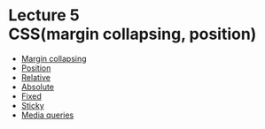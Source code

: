 <h1>
    Lecture 5<br> 
    <b>CSS</b>(margin collapsing, position)
</h1>

<ul>
<li>
<a href="01.md">Margin collapsing</a>
</li>
<li>
<a href="02.md">Position</a>
</li>
<li>
<a href="03.md">Relative</a>
</li>
<li>
<a href="04.md">Absolute</a>
</li>
<li>
<a href="05.md">Fixed</a>
</li>
<li>
<a href="06.md">Sticky</a>
</li>
<li>
<a href="../07/03.md">Media queries</a>
</li>
</ul>
